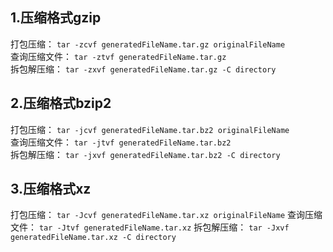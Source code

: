 ## 1.压缩格式gzip
打包压缩： ```tar -zcvf generatedFileName.tar.gz originalFileName```  
查询压缩文件： ```tar -ztvf generatedFileName.tar.gz```  
拆包解压缩： ```tar -zxvf generatedFileName.tar.gz -C directory```

## 2.压缩格式bzip2
打包压缩： ```tar -jcvf generatedFileName.tar.bz2 originalFileName```  
查询压缩文件： ```tar -jtvf generatedFileName.tar.bz2```  
拆包解压缩： ```tar -jxvf generatedFileName.tar.bz2 -C directory```

## 3.压缩格式xz
打包压缩： ```tar -Jcvf generatedFileName.tar.xz originalFileName```
查询压缩文件： ```tar -Jtvf generatedFileName.tar.xz```
拆包解压缩： ```tar -Jxvf generatedFileName.tar.xz -C directory```
